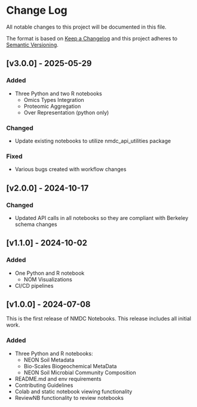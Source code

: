 # Change Log
All notable changes to this project will be documented in this file.
 
The format is based on [Keep a Changelog](http://keepachangelog.com/)
and this project adheres to [Semantic Versioning](http://semver.org/).

## [v3.0.0] - 2025-05-29

### Added
- Three Python and two R notebooks
  - Omics Types Integration
  - Proteomic Aggregation
  - Over Representation (python only)

### Changed
- Update existing notebooks to utilize nmdc_api_utilities package

### Fixed
- Various bugs created with workflow changes

## [v2.0.0] - 2024-10-17

### Changed
- Updated API calls in all notebooks so they are compliant with Berkeley schema changes

## [v1.1.0] - 2024-10-02

### Added
- One Python and R notebook
  - NOM Visualizations
- CI/CD pipelines

## [v1.0.0] - 2024-07-08
 
This is the first release of NMDC Notebooks. This release includes all 
initial work.
 
### Added
- Three Python and R notebooks:
   - NEON Soil Metadata
   - Bio-Scales Biogeochemical MetaData
  - NEON Soil Microbial Community Composition
- README.md and env requirements
- Contributing Guidelines
- Colab and static notebook viewing functionality
- ReviewNB functionality to review notebooks

 

